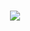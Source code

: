 <div align="center">
 
  <h1 align="center"> <a href="https://sunguoqi.com/"> <img src="https://readme-typing-svg.herokuapp.com/?lines=啦姑苏城外寒山寺，夜半钟声到客船。;&center=true&size=27">    </a> </h1>
    
</div>


